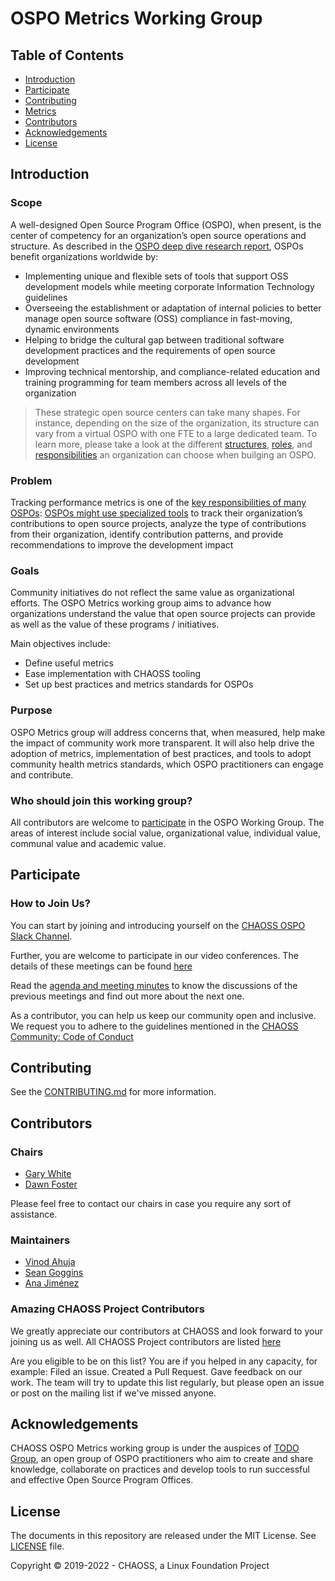 # OSPO Metrics Working Group

## Table of Contents

- [Introduction](#introduction)
- [Participate](#participate)
- [Contributing](#contributing)
- [Metrics](#metrics)
- [Contributors](#contributors)
- [Acknowledgements](#Acknowledgements)
- [License](#license)

## Introduction

### Scope

A well-designed Open Source Program Office (OSPO), when present, is the center of competency for an organization’s open source operations and structure. As described in the [OSPO deep dive research report](https://www.linuxfoundation.org/research/a-deep-dive-into-open-source-program-offices), OSPOs benefit organizations worldwide by:

* Implementing unique and flexible sets of tools that support OSS development models while meeting corporate Information Technology guidelines
* Overseeing the establishment or adaptation of internal policies to better manage open source software (OSS) compliance in fast-moving, dynamic environments
* Helping to bridge the cultural gap between traditional software development practices and the requirements of open source development
* Improving technical mentorship, and compliance-related education and training programming for team members across all levels of the organization

> These strategic open source centers can take many shapes. For instance, depending on the size of the organization, its structure can vary from a virtual OSPO with one FTE to a large dedicated team. To learn more, please take a look at the different [structures](https://8112310.fs1.hubspotusercontent-na1.net/hubfs/8112310/LF%20Research/LFR_LFAID_Deep_Dive_Open_Source_Program_Offices_081922.pdf), [roles](https://8112310.fs1.hubspotusercontent-na1.net/hubfs/8112310/LF%20Research/LFR_LFAID_Deep_Dive_Open_Source_Program_Offices_081922.pdf), and [responsibilities](https://8112310.fs1.hubspotusercontent-na1.net/hubfs/8112310/LF%20Research/LFR_LFAID_Deep_Dive_Open_Source_Program_Offices_081922.pdf) an organization can choose when builging an OSPO.

### Problem

Tracking performance metrics is one of the [key responsibilities of many OSPOs](https://ospomindmap.todogroup.org/): [OSPOs might use specialized tools](https://todogroup.org/guides/management-tools/) to track their organization’s contributions to open source projects, analyze the type of contributions from their organization, identify contribution patterns, and provide recommendations to improve the development impact

### Goals

Community initiatives do not reflect the same value as organizational efforts. The OSPO Metrics working group aims to advance how organizations understand the value that open source projects can provide as well as the value of these programs / initiatives.

Main objectives include:

* Define useful metrics
* Ease implementation with CHAOSS tooling
* Set up best practices and metrics standards for OSPOs

### Purpose

OSPO Metrics group will address concerns that, when measured, help make the impact of community work more transparent. It will also help drive the adoption of metrics, implementation of best practices, and tools to adopt community health metrics standards, which OSPO practitioners can engage and contribute.

### Who should join this working group?

All contributors are welcome to [participate](#participate) in the OSPO Working Group. The areas of interest include social value, organizational value, individual value, communal value and academic value.
  
## Participate

### How to Join Us?

You can start by joining and introducing yourself on the [CHAOSS OSPO Slack Channel](https://chaoss-workspace.slack.com/archives/C03J3S2RNDS). 

Further, you are welcome to participate in our video conferences. The details of these meetings can be found [here](https://chaoss.community/participate/)

Read the [agenda and meeting minutes](https://docs.google.com/document/d/1Bf6a1Ywi4m0Ywo4vuBBp3Q9_AA_QKbWf99WxAqRbpMw/edit#) to know the discussions of the previous meetings and find out more about the next one. 

As a contributor, you can help us keep our community open and inclusive. We request you to adhere to the guidelines mentioned in the [CHAOSS Community: Code of Conduct](https://github.com/chaoss/governance/blob/master/code-of-conduct.md)

## Contributing

See the [CONTRIBUTING.md](CONTRIBUTING.md) for more information.

## Contributors

### Chairs

- [Gary White](https://github.com/garypwhite)
- [Dawn Foster](https://github.com/geekygirldawn)

Please feel free to contact our chairs in case you require any sort of assistance.

### Maintainers

- [Vinod Ahuja](https://github.com/vinodkahuja)
- [Sean Goggins](https://github.com/sgoggins)
- [Ana Jiménez](https://github.com/anajsana)

### Amazing CHAOSS Project Contributors

We greatly appreciate our contributors at CHAOSS and look forward to your joining us as well. All CHAOSS Project contributors are listed [here](https://chaoss.community/metrics/#user-content-chaoss-contributors-include)

Are you eligible to be on this list? You are if you helped in any capacity, for example: Filed an issue. Created a Pull Request. Gave feedback on our work. The team will try to update this list regularly, but please open an issue or post
on the mailing list if we've missed anyone.

## Acknowledgements

CHAOSS OSPO Metrics working group is under the auspices of [TODO Group](https://todogroup.org/#), an open group of OSPO practitioners who aim to create and share knowledge, collaborate on practices and develop tools to run successful and effective Open Source Program Offices.

## License

The documents in this repository are released under the MIT License. See [LICENSE](LICENSE) file.

Copyright © 2019-2022 - CHAOSS, a Linux Foundation Project
